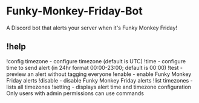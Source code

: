 # Funky-Monkey-Friday-Bot
A Discord bot that alerts your server when it's Funky Monkey Friday!

## !help
!config timezone - configure timezone (default is UTC)
!time - configure time to send alert (in 24hr format 00:00-23:00; default is 00:00)
!test - preview an alert without tagging everyone
!enable - enable Funky Monkey Friday alerts
!disable - disable Funky Monkey Friday alerts
!list timezones - lists all timezones
!setting - displays alert time and timezone configuration
Only users with admin permissions can use commands
